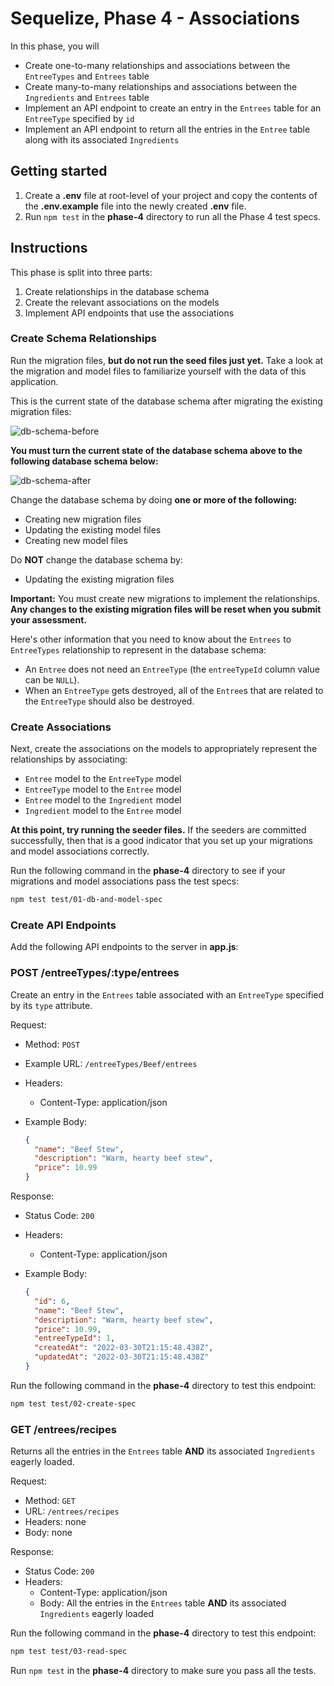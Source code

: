 # Sequelize, Phase 4 - Associations

In this phase, you will

* Create one-to-many relationships and associations between the `EntreeTypes`
  and `Entrees` table
* Create many-to-many relationships and associations between the `Ingredients`
  and `Entrees` table
* Implement an API endpoint to create an entry in the `Entrees` table for an
  `EntreeType` specified by `id`
* Implement an API endpoint to return all the entries in the `Entree` table
  along with its associated `Ingredients`

## Getting started

1. Create a **.env** file at root-level of your project and copy the contents of
   the **.env.example** file into the newly created **.env** file.
2. Run `npm test` in the __phase-4__ directory to run all the Phase 4 test
   specs.

## Instructions

This phase is split into three parts:

1. Create relationships in the database schema
2. Create the relevant associations on the models
3. Implement API endpoints that use the associations

### Create Schema Relationships

Run the migration files, **but do not run the seed files just yet.** Take a
look at the migration and model files to familiarize yourself with the data of
this application.

This is the current state of the database schema after migrating the existing
migration files:

![db-schema-before]

**You must turn the current state of the database schema above to the following
database schema below:**

![db-schema-after]

Change the database schema by doing **one or more of the following:**

* Creating new migration files
* Updating the existing model files
* Creating new model files

Do **NOT** change the database schema by:

* Updating the existing migration files

**Important:** You must create new migrations to implement the
relationships. **Any changes to the existing migration files will be reset when
you submit your assessment.**

Here's other information that you need to know about the `Entrees` to
`EntreeTypes` relationship to represent in the database schema:

* An `Entree` does not need an `EntreeType` (the `entreeTypeId` column value
  can be `NULL`).
* When an `EntreeType` gets destroyed, all of the `Entree`s that are related to
  the `EntreeType` should also be destroyed.

### Create Associations

Next, create the associations on the models to appropriately represent the
relationships by associating:

* `Entree` model to the `EntreeType` model
* `EntreeType` model to the `Entree` model
* `Entree` model to the `Ingredient` model
* `Ingredient` model to the `Entree` model

**At this point, try running the seeder files.** If the seeders are committed
successfully, then that is a good indicator that you set up your migrations and
model associations correctly.

Run the following command in the __phase-4__ directory to see if your
migrations and model associations pass the test specs:

```sh
npm test test/01-db-and-model-spec
```

### Create API Endpoints

Add the following API endpoints to the server in **app.js**:

### POST /entreeTypes/:type/entrees

Create an entry in the `Entrees` table associated with an `EntreeType`
specified by its `type` attribute.

Request:

* Method: `POST`
* Example URL: `/entreeTypes/Beef/entrees`
* Headers:
  * Content-Type: application/json
* Example Body:

  ```json
  {
    "name": "Beef Stew",
    "description": "Warm, hearty beef stew",
    "price": 10.99
  }
  ```

Response:

* Status Code: `200`
* Headers:
  * Content-Type: application/json
* Example Body:

  ```json
  {
    "id": 6,
    "name": "Beef Stew",
    "description": "Warm, hearty beef stew",
    "price": 10.99,
    "entreeTypeId": 1,
    "createdAt": "2022-03-30T21:15:48.438Z",
    "updatedAt": "2022-03-30T21:15:48.438Z"
  }
  ```

Run the following command in the __phase-4__ directory to test this endpoint:

```sh
npm test test/02-create-spec
```

### GET /entrees/recipes

Returns all the entries in the `Entrees` table **AND** its associated
`Ingredients` eagerly loaded.

Request:

* Method: `GET`
* URL: `/entrees/recipes`
* Headers: none
* Body: none

Response:

* Status Code: `200`
* Headers:
  * Content-Type: application/json
  * Body: All the entries in the `Entrees` table **AND** its associated
    `Ingredients` eagerly loaded

Run the following command in the __phase-4__ directory to test this endpoint:

```sh
npm test test/03-read-spec
```

Run `npm test` in the __phase-4__ directory to make sure you pass all the tests.

[db-schema-before]: https://appacademy-open-assets.s3.us-west-1.amazonaws.com/Modular-Curriculum/content/week-11/assessments/db-schema-before.jpg
[db-schema-after]: https://appacademy-open-assets.s3.us-west-1.amazonaws.com/Modular-Curriculum/content/week-11/assessments/entrees-db-schema-after.png
